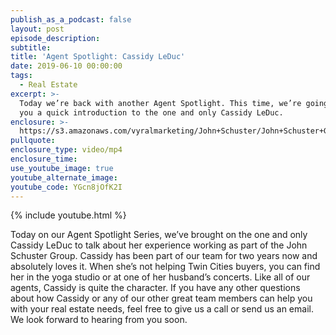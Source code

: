 ```yaml
---
publish_as_a_podcast: false
layout: post
episode_description:
subtitle:
title: 'Agent Spotlight: Cassidy LeDuc'
date: 2019-06-10 00:00:00
tags:
  - Real Estate
excerpt: >-
  Today we’re back with another Agent Spotlight. This time, we’re going to give
  you a quick introduction to the one and only Cassidy LeDuc.
enclosure: >-
  https://s3.amazonaws.com/vyralmarketing/John+Schuster/John+Schuster+Group-+Agent+Spotlight-+Cassidy+LeDuc.mp4
pullquote:
enclosure_type: video/mp4
enclosure_time:
use_youtube_image: true
youtube_alternate_image:
youtube_code: YGcn8jOfK2I
---
```


{% include youtube.html %}

Today on our Agent Spotlight Series, we’ve brought on the one and only Cassidy LeDuc to talk about her experience working as part of the John Schuster Group. Cassidy has been part of our team for two years now and absolutely loves it. When she’s not helping Twin Cities buyers, you can find her in the yoga studio or at one of her husband’s concerts. Like all of our agents, Cassidy is quite the character. If you have any other questions about how Cassidy or any of our other great team members can help you with your real estate needs, feel free to give us a call or send us an email. We look forward to hearing from you soon.